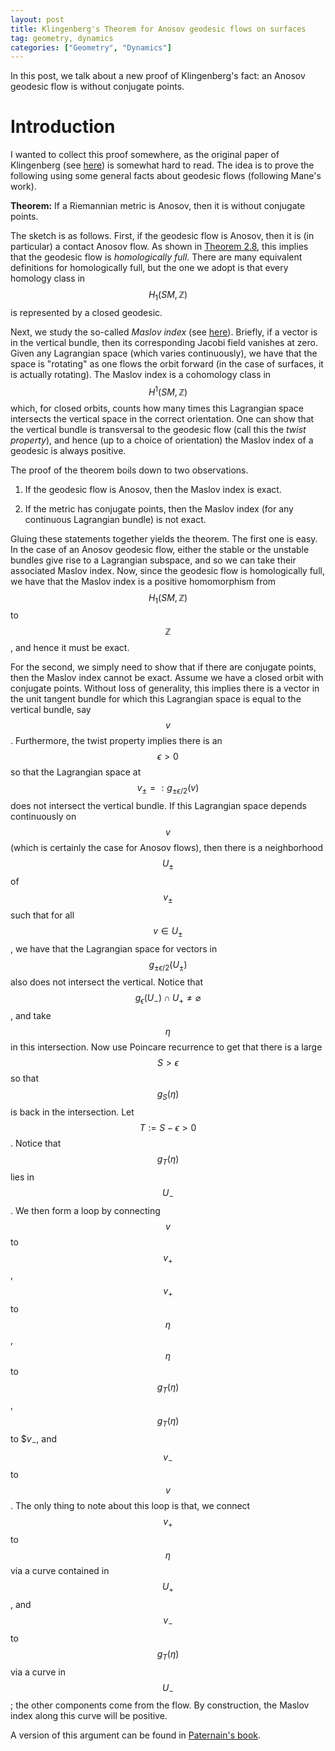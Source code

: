```yaml
---
layout: post
title: Klingenberg's Theorem for Anosov geodesic flows on surfaces
tag: geometry, dynamics
categories: ["Geometry", "Dynamics"]
---
```


In this post, we talk about a new proof of Klingenberg's fact: an Anosov geodesic flow is without conjugate points.

# Introduction

I wanted to collect this proof somewhere, as the original paper of Klingenberg (see [here](https://www.jstor.org/stable/1971011)) is somewhat hard to read. The idea is to prove the following using some general facts about geodesic flows (following Mane's work).

**Theorem:** If a Riemannian metric is Anosov, then it is without conjugate points.

The sketch is as follows. First, if the geodesic flow is Anosov, then it is (in particular) a contact Anosov flow. As shown in [Theorem 2.8](https://arxiv.org/pdf/2004.14431), this implies that the geodesic flow is *homologically full*. There are many equivalent definitions for homologically full, but the one we adopt is that every homology class in $$H_1(SM, \mathbb{Z})$$ is represented by a closed geodesic.

Next, we study the so-called *Maslov index* (see [here](https://link.springer.com/article/10.1007/BF01075861)). Briefly, if a vector is in the vertical bundle, then its corresponding Jacobi field vanishes at zero. Given any Lagrangian space (which varies continuously), we have that the space is "rotating" as one flows the orbit forward (in the case of surfaces, it is actually rotating). The Maslov index is a cohomology class in $$H^1(SM, \mathbb{Z})$$ which, for closed orbits, counts how many times this Lagrangian space intersects the vertical space in the correct orientation. One can show that the vertical bundle is transversal to the geodesic flow (call this the *twist property*), and hence (up to a choice of orientation) the Maslov index of a geodesic is always positive.

The proof of the theorem boils down to two observations.

1) If the geodesic flow is Anosov, then the Maslov index is exact.

2) If the metric has conjugate points, then the Maslov index (for any continuous Lagrangian bundle) is not exact.

Gluing these statements together yields the theorem. The first one is easy. In the case of an Anosov geodesic flow, either the stable or the unstable bundles give rise to a Lagrangian subspace, and so we can take their associated Maslov index. Now, since the geodesic flow is homologically full, we have that the Maslov index is a positive homomorphism from $$H_1(SM, \mathbb{Z})$$ to $$\mathbb{Z}$$, and hence it must be exact.

For the second, we simply need to show that if there are conjugate points, then the Maslov index cannot be exact. Assume we have a closed orbit with conjugate points. Without loss of generality, this implies there is a vector in the unit tangent bundle for which this Lagrangian space is equal to the vertical bundle, say $$v$$. Furthermore, the twist property implies there is an $$\epsilon > 0$$ so that the Lagrangian space at $$v_{\pm} =: g_{\pm \epsilon/2}(v)$$ does not intersect the vertical bundle. If this Lagrangian space depends continuously on $$v$$ (which is certainly the case for Anosov flows), then there is a neighborhood $$U_\pm$$ of $$v_\pm$$ such that for all $$v \in U_\pm$$, we have that the Lagrangian space for vectors in $$g_{\pm \epsilon/2}(U_\pm)$$ also does not intersect the vertical. Notice that $$g_\epsilon(U_-) \cap U_+ \neq \varnothing$$, and take $$\eta$$ in this intersection. Now use Poincare recurrence to get that there is a large $$S > \epsilon$$ so that $$g_S(\eta)$$ is back in the intersection. Let $$T := S - \epsilon > 0$$. Notice that $$g_T(\eta)$$ lies in $$U_-$$. We then form a loop by connecting $$v$$ to $$v_+$$, $$v_+$$ to $$\eta$$, $$\eta$$ to $$g_T(\eta)$$, $$g_T(\eta)$$ to $$v_-$, and $$v_-$$ to $$v$$. The only thing to note about this loop is that, we connect $$v_+$$ to $$\eta$$ via a curve contained in $$U_+$$, and $$v_-$$ to $$g_T(\eta)$$ via a curve in $$U_-$$; the other components come from the flow. By construction, the Maslov index along this curve will be positive.

A version of this argument can be found in [Paternain's book](https://link.springer.com/book/10.1007/978-1-4612-1600-1).

